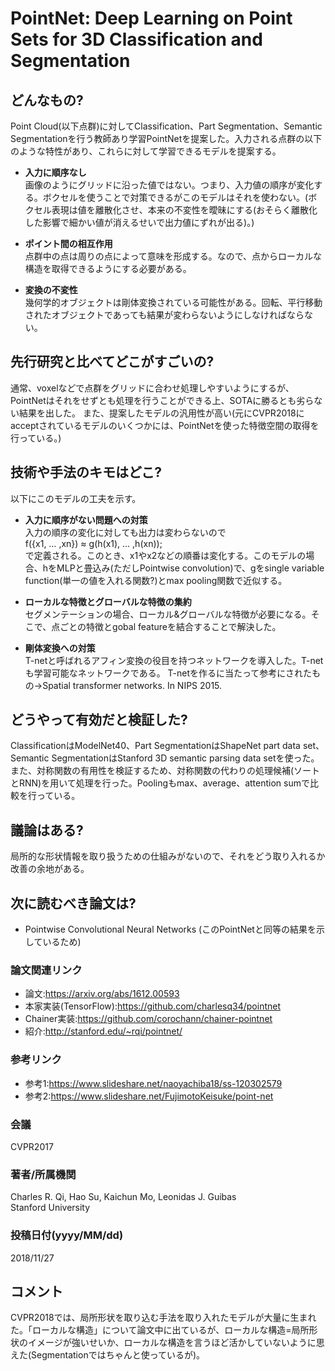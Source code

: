 # PointNet: Deep Learning on Point Sets for 3D Classification and Segmentation

## どんなもの?
Point Cloud(以下点群)に対してClassification、Part Segmentation、Semantic Segmentationを行う教師あり学習PointNetを提案した。入力される点群の以下のような特性があり、これらに対して学習できるモデルを提案する。

- **入力に順序なし**  
画像のようにグリッドに沿った値ではない。つまり、入力値の順序が変化する。ボクセルを使うことで対策できるがこのモデルはそれを使わない。(ボクセル表現は値を離散化させ、本来の不変性を曖昧にする(おそらく離散化した影響で細かい値が消えるせいで出力値にずれが出る)。)

- **ポイント間の相互作用**  
点群中の点は周りの点によって意味を形成する。なので、点からローカルな構造を取得できるようにする必要がある。

- **変換の不変性**  
幾何学的オブジェクトは剛体変換されている可能性がある。回転、平行移動されたオブジェクトであっても結果が変わらないようにしなければならない。

## 先行研究と比べてどこがすごいの?
通常、voxelなどで点群をグリッドに合わせ処理しやすいようにするが、PointNetはそれをせずとも処理を行うことができる上、SOTAに勝るとも劣らない結果を出した。
また、提案したモデルの汎用性が高い(元にCVPR2018にacceptされているモデルのいくつかには、PointNetを使った特徴空間の取得を行っている。)

## 技術や手法のキモはどこ?
以下にこのモデルの工夫を示す。

- **入力に順序がない問題への対策**  
入力の順序の変化に対しても出力は変わらないので  
f({x1, … ,xn}) ≈ g(h(x1), … ,h(xn));  
で定義される。このとき、x1やx2などの順番は変化する。このモデルの場合、hをMLPと畳込み(ただしPointwise convolution)で、gをsingle variable function(単一の値を入れる関数?)とmax pooling関数で近似する。

- **ローカルな特徴とグローバルな特徴の集約**  
セグメンテーションの場合、ローカル&グローバルな特徴が必要になる。そこで、点ごとの特徴とgobal featureを結合することで解決した。

- **剛体変換への対策**  
T-netと呼ばれるアフィン変換の役目を持つネットワークを導入した。T-netも学習可能なネットワークである。
T-netを作るに当たって参考にされたもの→Spatial transformer networks. In NIPS 2015.

## どうやって有効だと検証した?
ClassificationはModelNet40、Part SegmentationはShapeNet part data set、Semantic SegmentationはStanford 3D semantic parsing data setを使った。また、対称関数の有用性を検証するため、対称関数の代わりの処理候補(ソートとRNN)を用いて処理を行った。Poolingもmax、average、attention sumで比較を行っている。

## 議論はある?
局所的な形状情報を取り扱うための仕組みがないので、それをどう取り入れるか改善の余地がある。

## 次に読むべき論文は?
- Pointwise Convolutional Neural Networks (このPointNetと同等の結果を示しているため)

### 論文関連リンク
- 論文:https://arxiv.org/abs/1612.00593  
- 本家実装(TensorFlow):https://github.com/charlesq34/pointnet  
- Chainer実装:https://github.com/corochann/chainer-pointnet  
- 紹介:http://stanford.edu/~rqi/pointnet/  

### 参考リンク
- 参考1:https://www.slideshare.net/naoyachiba18/ss-120302579  
- 参考2:https://www.slideshare.net/FujimotoKeisuke/point-net

### 会議
CVPR2017

### 著者/所属機関
Charles R. Qi, Hao Su, Kaichun Mo,  Leonidas J. Guibas  
Stanford University 
### 投稿日付(yyyy/MM/dd)
2018/11/27

## コメント
CVPR2018では、局所形状を取り込む手法を取り入れたモデルが大量に生まれた。「ローカルな構造」について論文中に出ているが、ローカルな構造=局所形状のイメージが強いせいか、ローカルな構造を言うほど活かしていないように思えた(Segmentationではちゃんと使っているが)。